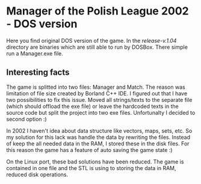 # Manager of the Polish League 2002 - DOS version

Here you find original DOS version of the game.
In the *release-v.1.04* directory are binaries which are still able to run by DOSBox. There simple run a Manager.exe file.

## Interesting facts

The game is splitted into two files: Manager and Match. The reason was limitation of file size created by Borland C++ IDE. I figured out that I have two possibilities to fix this issue. Moved all strings/texts to the separate file (which should offload the exe file) or leave the hardcoded texts in the source code but split the project into two exe files. Unfortunalty I decided to second option :)

In 2002 I haven't idea about data structure like vectors, maps, sets, etc. So my solution for this lack was handle the data by rewriting the files. Instead of keep the all needed data in the RAM, I stored these in the disk files. For this reason the game has a feature of auto saving the game state :)

On the Linux port, these bad solutions have been reduced. The game is contained in one file and the STL is using to storing the data in RAM, reduced disk operations.

